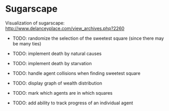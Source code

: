 Sugarscape
====

Visualization of sugarscape: http://www.delanceyplace.com/view_archives.php?2260

 * TODO: randomize the selection of the sweetest square (since there may be many ties)
 * TODO: implement death by natural causes
 * TODO: implement death by starvation
 * TODO: handle agent collisions when finding sweetest square

 * TODO: display graph of wealth distribution
 * TODO: mark which agents are in which squares
 * TODO: add ability to track progress of an individual agent
